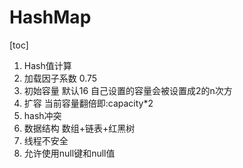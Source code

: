 # HashMap

[toc]

1. Hash值计算
2. 加载因子系数 0.75
3. 初始容量 默认16 自己设置的容量会被设置成2的n次方
4. 扩容 当前容量翻倍即:capacity*2
5. hash冲突
6. 数据结构 数组+链表+红黑树
7. 线程不安全
8. 允许使用null键和null值
